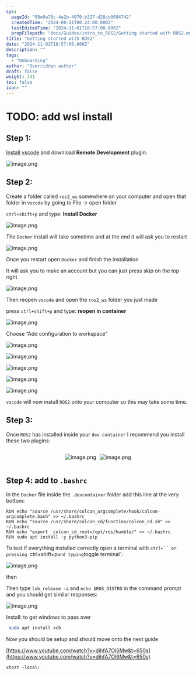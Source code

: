 ```yaml
---
sys:
  pageId: "89e0a78c-4e2b-4070-b327-d28cb0694742"
  createdTime: "2024-08-21T00:24:00.000Z"
  lastEditedTime: "2024-11-01T18:57:00.000Z"
  propFilepath: "docs/Guides/intro_to_ROS2/Getting started with ROS2.md"
title: "Getting started with ROS2"
date: "2024-11-01T18:57:00.000Z"
description: ""
tags:
  - "Onboarding"
author: "Overridden author"
draft: false
weight: 141
toc: false
icon: ""
---
```


# TODO: add wsl install

## Step 1:

[Install vscode](https://code.visualstudio.com/download) and download **Remote Development** plugin:

![image.png](https://prod-files-secure.s3.us-west-2.amazonaws.com/d518164a-d88e-44d1-a4ee-3adb3bd8bce0/efb52993-1881-4a40-b95e-6f020334f022/image.png?X-Amz-Algorithm=AWS4-HMAC-SHA256&X-Amz-Content-Sha256=UNSIGNED-PAYLOAD&X-Amz-Credential=ASIAZI2LB466X446QCLF%2F20250414%2Fus-west-2%2Fs3%2Faws4_request&X-Amz-Date=20250414T004233Z&X-Amz-Expires=3600&X-Amz-Security-Token=IQoJb3JpZ2luX2VjEH8aCXVzLXdlc3QtMiJHMEUCIQD2nUW%2FXZryejsBFMj6jRJzfPkibGfKGVcAJEN6XLJ4ZAIgTrzvJCOsEOBw93i%2FnObRkEzFjTEhJ5LNV9g2pOeoghsqiAQI%2BP%2F%2F%2F%2F%2F%2F%2F%2F%2F%2FARAAGgw2Mzc0MjMxODM4MDUiDGookvsKZdCPf%2BqLdircA1zGIx%2BkqfHj6%2BQLlsCGU5qoOWb89XcfSvseUam6D7eVJyKLdKj%2BJiJrzXiQYbcoNOoYT%2FPLElsQGs8TBMUdxlsrnobP%2BJmQq7xIcWMzoipjb%2BWElbi7tKtvTPlRWJcKOMOknpyZo47vIZCWy1TlSyGy4HFVXHAzAa04LeIBtTK2xbm%2F4TyBmdlan2QuTudCTaVylOVgZ1JtmpZ0sZZ7CjbBotLm8QYb2H4NqR0KNMahsaqAUJnsbIQXAtxtSfU1nh9dnDQhnBrvWbYlVvHIxFcsNrEn8ckb9OlhxL2K2d0%2FV%2FEHnMUw8Fh04eiQijWR68ckotSZb5mgHMMl8D%2Fwozud72rX%2Fd86uQA1fosYGA3J0lkco5cmLV6oTYFs1SlsnqQsDnuLCwtmFJWRmYmj6b%2Bbk7QP61lcVUIQ%2FZmPou3DqnXysPvuM0%2BXAZHGB7VD97NMfda9GAbKU6NbP%2Frjk9JMlYOs3OJ2hPwj2Fzl5nt892%2FObJWe%2FJYF5nRGYq2BY70AEIQJ%2FNPRJzwKuacaj1OesUCCuy7%2F5NLFQfeluGIPk3Nc%2F%2BLEeiGHPDxZ9nfZjXhhU9c%2FBvnsisOqy5W39EgfovneLDH1xRRipqHSZsz8u7ArW89Q0Du8Q3a0MImC8b8GOqUBoxouly9IwM%2B2K4KtgGB8%2BsXJLVes5MCwZ9tNVrqFkIrSyDnwXx%2FgEPmPuN7a%2FcpsqydnH3u%2FM2r6tdXl9Ta8KhnRgAhZ9sMMwYp3DnXyv%2FOh3GA7s%2FUk1B0ko3EbQACmS64TL%2B%2B4bSdEB%2FJrIIqLiLwBqWHzPIPJKzqfXbIDpg44p9ZVBrZm96Wokr8drHSPPreP58s6xBHrFexlBmo%2BpD9zTYL%2B&X-Amz-Signature=97e2cba54dfb4483b1834c017c1814423d50d22e9279fcb2bc78d8a025627026&X-Amz-SignedHeaders=host&x-id=GetObject)

## Step 2:

Create a folder called `ros2_ws` somewhere on your computer and open that folder in `vscode` by going to File → open folder 

`ctrl+shift+p` and type: **Install Docker**

![image.png](https://prod-files-secure.s3.us-west-2.amazonaws.com/d518164a-d88e-44d1-a4ee-3adb3bd8bce0/2269dc0e-1cd5-47ff-bceb-c04ad9b2eab0/image.png?X-Amz-Algorithm=AWS4-HMAC-SHA256&X-Amz-Content-Sha256=UNSIGNED-PAYLOAD&X-Amz-Credential=ASIAZI2LB466X446QCLF%2F20250414%2Fus-west-2%2Fs3%2Faws4_request&X-Amz-Date=20250414T004233Z&X-Amz-Expires=3600&X-Amz-Security-Token=IQoJb3JpZ2luX2VjEH8aCXVzLXdlc3QtMiJHMEUCIQD2nUW%2FXZryejsBFMj6jRJzfPkibGfKGVcAJEN6XLJ4ZAIgTrzvJCOsEOBw93i%2FnObRkEzFjTEhJ5LNV9g2pOeoghsqiAQI%2BP%2F%2F%2F%2F%2F%2F%2F%2F%2F%2FARAAGgw2Mzc0MjMxODM4MDUiDGookvsKZdCPf%2BqLdircA1zGIx%2BkqfHj6%2BQLlsCGU5qoOWb89XcfSvseUam6D7eVJyKLdKj%2BJiJrzXiQYbcoNOoYT%2FPLElsQGs8TBMUdxlsrnobP%2BJmQq7xIcWMzoipjb%2BWElbi7tKtvTPlRWJcKOMOknpyZo47vIZCWy1TlSyGy4HFVXHAzAa04LeIBtTK2xbm%2F4TyBmdlan2QuTudCTaVylOVgZ1JtmpZ0sZZ7CjbBotLm8QYb2H4NqR0KNMahsaqAUJnsbIQXAtxtSfU1nh9dnDQhnBrvWbYlVvHIxFcsNrEn8ckb9OlhxL2K2d0%2FV%2FEHnMUw8Fh04eiQijWR68ckotSZb5mgHMMl8D%2Fwozud72rX%2Fd86uQA1fosYGA3J0lkco5cmLV6oTYFs1SlsnqQsDnuLCwtmFJWRmYmj6b%2Bbk7QP61lcVUIQ%2FZmPou3DqnXysPvuM0%2BXAZHGB7VD97NMfda9GAbKU6NbP%2Frjk9JMlYOs3OJ2hPwj2Fzl5nt892%2FObJWe%2FJYF5nRGYq2BY70AEIQJ%2FNPRJzwKuacaj1OesUCCuy7%2F5NLFQfeluGIPk3Nc%2F%2BLEeiGHPDxZ9nfZjXhhU9c%2FBvnsisOqy5W39EgfovneLDH1xRRipqHSZsz8u7ArW89Q0Du8Q3a0MImC8b8GOqUBoxouly9IwM%2B2K4KtgGB8%2BsXJLVes5MCwZ9tNVrqFkIrSyDnwXx%2FgEPmPuN7a%2FcpsqydnH3u%2FM2r6tdXl9Ta8KhnRgAhZ9sMMwYp3DnXyv%2FOh3GA7s%2FUk1B0ko3EbQACmS64TL%2B%2B4bSdEB%2FJrIIqLiLwBqWHzPIPJKzqfXbIDpg44p9ZVBrZm96Wokr8drHSPPreP58s6xBHrFexlBmo%2BpD9zTYL%2B&X-Amz-Signature=7645bf8e1507d259a7d11cc8d5ff36dc6fadc7e33d11d3667c77c997f2c7b366&X-Amz-SignedHeaders=host&x-id=GetObject)

The `Docker` install will take sometime and at the end it will ask you to restart

![image.png](https://prod-files-secure.s3.us-west-2.amazonaws.com/d518164a-d88e-44d1-a4ee-3adb3bd8bce0/ed233f78-be33-4b1f-b89c-9c346c0e961e/image.png?X-Amz-Algorithm=AWS4-HMAC-SHA256&X-Amz-Content-Sha256=UNSIGNED-PAYLOAD&X-Amz-Credential=ASIAZI2LB466X446QCLF%2F20250414%2Fus-west-2%2Fs3%2Faws4_request&X-Amz-Date=20250414T004233Z&X-Amz-Expires=3600&X-Amz-Security-Token=IQoJb3JpZ2luX2VjEH8aCXVzLXdlc3QtMiJHMEUCIQD2nUW%2FXZryejsBFMj6jRJzfPkibGfKGVcAJEN6XLJ4ZAIgTrzvJCOsEOBw93i%2FnObRkEzFjTEhJ5LNV9g2pOeoghsqiAQI%2BP%2F%2F%2F%2F%2F%2F%2F%2F%2F%2FARAAGgw2Mzc0MjMxODM4MDUiDGookvsKZdCPf%2BqLdircA1zGIx%2BkqfHj6%2BQLlsCGU5qoOWb89XcfSvseUam6D7eVJyKLdKj%2BJiJrzXiQYbcoNOoYT%2FPLElsQGs8TBMUdxlsrnobP%2BJmQq7xIcWMzoipjb%2BWElbi7tKtvTPlRWJcKOMOknpyZo47vIZCWy1TlSyGy4HFVXHAzAa04LeIBtTK2xbm%2F4TyBmdlan2QuTudCTaVylOVgZ1JtmpZ0sZZ7CjbBotLm8QYb2H4NqR0KNMahsaqAUJnsbIQXAtxtSfU1nh9dnDQhnBrvWbYlVvHIxFcsNrEn8ckb9OlhxL2K2d0%2FV%2FEHnMUw8Fh04eiQijWR68ckotSZb5mgHMMl8D%2Fwozud72rX%2Fd86uQA1fosYGA3J0lkco5cmLV6oTYFs1SlsnqQsDnuLCwtmFJWRmYmj6b%2Bbk7QP61lcVUIQ%2FZmPou3DqnXysPvuM0%2BXAZHGB7VD97NMfda9GAbKU6NbP%2Frjk9JMlYOs3OJ2hPwj2Fzl5nt892%2FObJWe%2FJYF5nRGYq2BY70AEIQJ%2FNPRJzwKuacaj1OesUCCuy7%2F5NLFQfeluGIPk3Nc%2F%2BLEeiGHPDxZ9nfZjXhhU9c%2FBvnsisOqy5W39EgfovneLDH1xRRipqHSZsz8u7ArW89Q0Du8Q3a0MImC8b8GOqUBoxouly9IwM%2B2K4KtgGB8%2BsXJLVes5MCwZ9tNVrqFkIrSyDnwXx%2FgEPmPuN7a%2FcpsqydnH3u%2FM2r6tdXl9Ta8KhnRgAhZ9sMMwYp3DnXyv%2FOh3GA7s%2FUk1B0ko3EbQACmS64TL%2B%2B4bSdEB%2FJrIIqLiLwBqWHzPIPJKzqfXbIDpg44p9ZVBrZm96Wokr8drHSPPreP58s6xBHrFexlBmo%2BpD9zTYL%2B&X-Amz-Signature=4c105d01b896110f751217355941336358aff699e965b81422841e8a3401d183&X-Amz-SignedHeaders=host&x-id=GetObject)

Once you restart open `Docker` and finish the installation

It will ask you to make an account but you can just press skip on the top right

![image.png](https://prod-files-secure.s3.us-west-2.amazonaws.com/d518164a-d88e-44d1-a4ee-3adb3bd8bce0/21010ad9-1659-4fd9-9f59-9932a09b2a3d/image.png?X-Amz-Algorithm=AWS4-HMAC-SHA256&X-Amz-Content-Sha256=UNSIGNED-PAYLOAD&X-Amz-Credential=ASIAZI2LB466X446QCLF%2F20250414%2Fus-west-2%2Fs3%2Faws4_request&X-Amz-Date=20250414T004233Z&X-Amz-Expires=3600&X-Amz-Security-Token=IQoJb3JpZ2luX2VjEH8aCXVzLXdlc3QtMiJHMEUCIQD2nUW%2FXZryejsBFMj6jRJzfPkibGfKGVcAJEN6XLJ4ZAIgTrzvJCOsEOBw93i%2FnObRkEzFjTEhJ5LNV9g2pOeoghsqiAQI%2BP%2F%2F%2F%2F%2F%2F%2F%2F%2F%2FARAAGgw2Mzc0MjMxODM4MDUiDGookvsKZdCPf%2BqLdircA1zGIx%2BkqfHj6%2BQLlsCGU5qoOWb89XcfSvseUam6D7eVJyKLdKj%2BJiJrzXiQYbcoNOoYT%2FPLElsQGs8TBMUdxlsrnobP%2BJmQq7xIcWMzoipjb%2BWElbi7tKtvTPlRWJcKOMOknpyZo47vIZCWy1TlSyGy4HFVXHAzAa04LeIBtTK2xbm%2F4TyBmdlan2QuTudCTaVylOVgZ1JtmpZ0sZZ7CjbBotLm8QYb2H4NqR0KNMahsaqAUJnsbIQXAtxtSfU1nh9dnDQhnBrvWbYlVvHIxFcsNrEn8ckb9OlhxL2K2d0%2FV%2FEHnMUw8Fh04eiQijWR68ckotSZb5mgHMMl8D%2Fwozud72rX%2Fd86uQA1fosYGA3J0lkco5cmLV6oTYFs1SlsnqQsDnuLCwtmFJWRmYmj6b%2Bbk7QP61lcVUIQ%2FZmPou3DqnXysPvuM0%2BXAZHGB7VD97NMfda9GAbKU6NbP%2Frjk9JMlYOs3OJ2hPwj2Fzl5nt892%2FObJWe%2FJYF5nRGYq2BY70AEIQJ%2FNPRJzwKuacaj1OesUCCuy7%2F5NLFQfeluGIPk3Nc%2F%2BLEeiGHPDxZ9nfZjXhhU9c%2FBvnsisOqy5W39EgfovneLDH1xRRipqHSZsz8u7ArW89Q0Du8Q3a0MImC8b8GOqUBoxouly9IwM%2B2K4KtgGB8%2BsXJLVes5MCwZ9tNVrqFkIrSyDnwXx%2FgEPmPuN7a%2FcpsqydnH3u%2FM2r6tdXl9Ta8KhnRgAhZ9sMMwYp3DnXyv%2FOh3GA7s%2FUk1B0ko3EbQACmS64TL%2B%2B4bSdEB%2FJrIIqLiLwBqWHzPIPJKzqfXbIDpg44p9ZVBrZm96Wokr8drHSPPreP58s6xBHrFexlBmo%2BpD9zTYL%2B&X-Amz-Signature=534dacb51bd45312b980197c881ae6486c33d20876d8b1f2504b7aa05b87547f&X-Amz-SignedHeaders=host&x-id=GetObject)

Then reopen `vscode` and open the `ros2_ws` folder you just made

press `ctrl+shift+p` and type: **reopen in container**

![image.png](https://prod-files-secure.s3.us-west-2.amazonaws.com/d518164a-d88e-44d1-a4ee-3adb3bd8bce0/4e93b8c2-41ad-488c-8095-c74205196118/image.png?X-Amz-Algorithm=AWS4-HMAC-SHA256&X-Amz-Content-Sha256=UNSIGNED-PAYLOAD&X-Amz-Credential=ASIAZI2LB466X446QCLF%2F20250414%2Fus-west-2%2Fs3%2Faws4_request&X-Amz-Date=20250414T004233Z&X-Amz-Expires=3600&X-Amz-Security-Token=IQoJb3JpZ2luX2VjEH8aCXVzLXdlc3QtMiJHMEUCIQD2nUW%2FXZryejsBFMj6jRJzfPkibGfKGVcAJEN6XLJ4ZAIgTrzvJCOsEOBw93i%2FnObRkEzFjTEhJ5LNV9g2pOeoghsqiAQI%2BP%2F%2F%2F%2F%2F%2F%2F%2F%2F%2FARAAGgw2Mzc0MjMxODM4MDUiDGookvsKZdCPf%2BqLdircA1zGIx%2BkqfHj6%2BQLlsCGU5qoOWb89XcfSvseUam6D7eVJyKLdKj%2BJiJrzXiQYbcoNOoYT%2FPLElsQGs8TBMUdxlsrnobP%2BJmQq7xIcWMzoipjb%2BWElbi7tKtvTPlRWJcKOMOknpyZo47vIZCWy1TlSyGy4HFVXHAzAa04LeIBtTK2xbm%2F4TyBmdlan2QuTudCTaVylOVgZ1JtmpZ0sZZ7CjbBotLm8QYb2H4NqR0KNMahsaqAUJnsbIQXAtxtSfU1nh9dnDQhnBrvWbYlVvHIxFcsNrEn8ckb9OlhxL2K2d0%2FV%2FEHnMUw8Fh04eiQijWR68ckotSZb5mgHMMl8D%2Fwozud72rX%2Fd86uQA1fosYGA3J0lkco5cmLV6oTYFs1SlsnqQsDnuLCwtmFJWRmYmj6b%2Bbk7QP61lcVUIQ%2FZmPou3DqnXysPvuM0%2BXAZHGB7VD97NMfda9GAbKU6NbP%2Frjk9JMlYOs3OJ2hPwj2Fzl5nt892%2FObJWe%2FJYF5nRGYq2BY70AEIQJ%2FNPRJzwKuacaj1OesUCCuy7%2F5NLFQfeluGIPk3Nc%2F%2BLEeiGHPDxZ9nfZjXhhU9c%2FBvnsisOqy5W39EgfovneLDH1xRRipqHSZsz8u7ArW89Q0Du8Q3a0MImC8b8GOqUBoxouly9IwM%2B2K4KtgGB8%2BsXJLVes5MCwZ9tNVrqFkIrSyDnwXx%2FgEPmPuN7a%2FcpsqydnH3u%2FM2r6tdXl9Ta8KhnRgAhZ9sMMwYp3DnXyv%2FOh3GA7s%2FUk1B0ko3EbQACmS64TL%2B%2B4bSdEB%2FJrIIqLiLwBqWHzPIPJKzqfXbIDpg44p9ZVBrZm96Wokr8drHSPPreP58s6xBHrFexlBmo%2BpD9zTYL%2B&X-Amz-Signature=0b6a6d00a9e8b44b5346fc2846e868925880e36da4c9834b1ed7a5303aaeb29d&X-Amz-SignedHeaders=host&x-id=GetObject)

Choose “Add configuration to workspace”

![image.png](https://prod-files-secure.s3.us-west-2.amazonaws.com/d518164a-d88e-44d1-a4ee-3adb3bd8bce0/9560b282-5060-4989-ba37-97e7b2c22476/image.png?X-Amz-Algorithm=AWS4-HMAC-SHA256&X-Amz-Content-Sha256=UNSIGNED-PAYLOAD&X-Amz-Credential=ASIAZI2LB466X446QCLF%2F20250414%2Fus-west-2%2Fs3%2Faws4_request&X-Amz-Date=20250414T004233Z&X-Amz-Expires=3600&X-Amz-Security-Token=IQoJb3JpZ2luX2VjEH8aCXVzLXdlc3QtMiJHMEUCIQD2nUW%2FXZryejsBFMj6jRJzfPkibGfKGVcAJEN6XLJ4ZAIgTrzvJCOsEOBw93i%2FnObRkEzFjTEhJ5LNV9g2pOeoghsqiAQI%2BP%2F%2F%2F%2F%2F%2F%2F%2F%2F%2FARAAGgw2Mzc0MjMxODM4MDUiDGookvsKZdCPf%2BqLdircA1zGIx%2BkqfHj6%2BQLlsCGU5qoOWb89XcfSvseUam6D7eVJyKLdKj%2BJiJrzXiQYbcoNOoYT%2FPLElsQGs8TBMUdxlsrnobP%2BJmQq7xIcWMzoipjb%2BWElbi7tKtvTPlRWJcKOMOknpyZo47vIZCWy1TlSyGy4HFVXHAzAa04LeIBtTK2xbm%2F4TyBmdlan2QuTudCTaVylOVgZ1JtmpZ0sZZ7CjbBotLm8QYb2H4NqR0KNMahsaqAUJnsbIQXAtxtSfU1nh9dnDQhnBrvWbYlVvHIxFcsNrEn8ckb9OlhxL2K2d0%2FV%2FEHnMUw8Fh04eiQijWR68ckotSZb5mgHMMl8D%2Fwozud72rX%2Fd86uQA1fosYGA3J0lkco5cmLV6oTYFs1SlsnqQsDnuLCwtmFJWRmYmj6b%2Bbk7QP61lcVUIQ%2FZmPou3DqnXysPvuM0%2BXAZHGB7VD97NMfda9GAbKU6NbP%2Frjk9JMlYOs3OJ2hPwj2Fzl5nt892%2FObJWe%2FJYF5nRGYq2BY70AEIQJ%2FNPRJzwKuacaj1OesUCCuy7%2F5NLFQfeluGIPk3Nc%2F%2BLEeiGHPDxZ9nfZjXhhU9c%2FBvnsisOqy5W39EgfovneLDH1xRRipqHSZsz8u7ArW89Q0Du8Q3a0MImC8b8GOqUBoxouly9IwM%2B2K4KtgGB8%2BsXJLVes5MCwZ9tNVrqFkIrSyDnwXx%2FgEPmPuN7a%2FcpsqydnH3u%2FM2r6tdXl9Ta8KhnRgAhZ9sMMwYp3DnXyv%2FOh3GA7s%2FUk1B0ko3EbQACmS64TL%2B%2B4bSdEB%2FJrIIqLiLwBqWHzPIPJKzqfXbIDpg44p9ZVBrZm96Wokr8drHSPPreP58s6xBHrFexlBmo%2BpD9zTYL%2B&X-Amz-Signature=c075a4ad13afb5e5cc1be0c23cb2adad725232b7c3ca12ea5bf485eeacd00c79&X-Amz-SignedHeaders=host&x-id=GetObject)

![image.png](https://prod-files-secure.s3.us-west-2.amazonaws.com/d518164a-d88e-44d1-a4ee-3adb3bd8bce0/2ee63f81-886b-48e8-a553-dc6e5eac99e4/image.png?X-Amz-Algorithm=AWS4-HMAC-SHA256&X-Amz-Content-Sha256=UNSIGNED-PAYLOAD&X-Amz-Credential=ASIAZI2LB466X446QCLF%2F20250414%2Fus-west-2%2Fs3%2Faws4_request&X-Amz-Date=20250414T004233Z&X-Amz-Expires=3600&X-Amz-Security-Token=IQoJb3JpZ2luX2VjEH8aCXVzLXdlc3QtMiJHMEUCIQD2nUW%2FXZryejsBFMj6jRJzfPkibGfKGVcAJEN6XLJ4ZAIgTrzvJCOsEOBw93i%2FnObRkEzFjTEhJ5LNV9g2pOeoghsqiAQI%2BP%2F%2F%2F%2F%2F%2F%2F%2F%2F%2FARAAGgw2Mzc0MjMxODM4MDUiDGookvsKZdCPf%2BqLdircA1zGIx%2BkqfHj6%2BQLlsCGU5qoOWb89XcfSvseUam6D7eVJyKLdKj%2BJiJrzXiQYbcoNOoYT%2FPLElsQGs8TBMUdxlsrnobP%2BJmQq7xIcWMzoipjb%2BWElbi7tKtvTPlRWJcKOMOknpyZo47vIZCWy1TlSyGy4HFVXHAzAa04LeIBtTK2xbm%2F4TyBmdlan2QuTudCTaVylOVgZ1JtmpZ0sZZ7CjbBotLm8QYb2H4NqR0KNMahsaqAUJnsbIQXAtxtSfU1nh9dnDQhnBrvWbYlVvHIxFcsNrEn8ckb9OlhxL2K2d0%2FV%2FEHnMUw8Fh04eiQijWR68ckotSZb5mgHMMl8D%2Fwozud72rX%2Fd86uQA1fosYGA3J0lkco5cmLV6oTYFs1SlsnqQsDnuLCwtmFJWRmYmj6b%2Bbk7QP61lcVUIQ%2FZmPou3DqnXysPvuM0%2BXAZHGB7VD97NMfda9GAbKU6NbP%2Frjk9JMlYOs3OJ2hPwj2Fzl5nt892%2FObJWe%2FJYF5nRGYq2BY70AEIQJ%2FNPRJzwKuacaj1OesUCCuy7%2F5NLFQfeluGIPk3Nc%2F%2BLEeiGHPDxZ9nfZjXhhU9c%2FBvnsisOqy5W39EgfovneLDH1xRRipqHSZsz8u7ArW89Q0Du8Q3a0MImC8b8GOqUBoxouly9IwM%2B2K4KtgGB8%2BsXJLVes5MCwZ9tNVrqFkIrSyDnwXx%2FgEPmPuN7a%2FcpsqydnH3u%2FM2r6tdXl9Ta8KhnRgAhZ9sMMwYp3DnXyv%2FOh3GA7s%2FUk1B0ko3EbQACmS64TL%2B%2B4bSdEB%2FJrIIqLiLwBqWHzPIPJKzqfXbIDpg44p9ZVBrZm96Wokr8drHSPPreP58s6xBHrFexlBmo%2BpD9zTYL%2B&X-Amz-Signature=976e865503bfbd0ec04d7338ce348c008b561632c0d33be29e9f634372e308a0&X-Amz-SignedHeaders=host&x-id=GetObject)

![image.png](https://prod-files-secure.s3.us-west-2.amazonaws.com/d518164a-d88e-44d1-a4ee-3adb3bd8bce0/ae1580b2-b048-407e-aed9-b584224a7a04/image.png?X-Amz-Algorithm=AWS4-HMAC-SHA256&X-Amz-Content-Sha256=UNSIGNED-PAYLOAD&X-Amz-Credential=ASIAZI2LB466X446QCLF%2F20250414%2Fus-west-2%2Fs3%2Faws4_request&X-Amz-Date=20250414T004233Z&X-Amz-Expires=3600&X-Amz-Security-Token=IQoJb3JpZ2luX2VjEH8aCXVzLXdlc3QtMiJHMEUCIQD2nUW%2FXZryejsBFMj6jRJzfPkibGfKGVcAJEN6XLJ4ZAIgTrzvJCOsEOBw93i%2FnObRkEzFjTEhJ5LNV9g2pOeoghsqiAQI%2BP%2F%2F%2F%2F%2F%2F%2F%2F%2F%2FARAAGgw2Mzc0MjMxODM4MDUiDGookvsKZdCPf%2BqLdircA1zGIx%2BkqfHj6%2BQLlsCGU5qoOWb89XcfSvseUam6D7eVJyKLdKj%2BJiJrzXiQYbcoNOoYT%2FPLElsQGs8TBMUdxlsrnobP%2BJmQq7xIcWMzoipjb%2BWElbi7tKtvTPlRWJcKOMOknpyZo47vIZCWy1TlSyGy4HFVXHAzAa04LeIBtTK2xbm%2F4TyBmdlan2QuTudCTaVylOVgZ1JtmpZ0sZZ7CjbBotLm8QYb2H4NqR0KNMahsaqAUJnsbIQXAtxtSfU1nh9dnDQhnBrvWbYlVvHIxFcsNrEn8ckb9OlhxL2K2d0%2FV%2FEHnMUw8Fh04eiQijWR68ckotSZb5mgHMMl8D%2Fwozud72rX%2Fd86uQA1fosYGA3J0lkco5cmLV6oTYFs1SlsnqQsDnuLCwtmFJWRmYmj6b%2Bbk7QP61lcVUIQ%2FZmPou3DqnXysPvuM0%2BXAZHGB7VD97NMfda9GAbKU6NbP%2Frjk9JMlYOs3OJ2hPwj2Fzl5nt892%2FObJWe%2FJYF5nRGYq2BY70AEIQJ%2FNPRJzwKuacaj1OesUCCuy7%2F5NLFQfeluGIPk3Nc%2F%2BLEeiGHPDxZ9nfZjXhhU9c%2FBvnsisOqy5W39EgfovneLDH1xRRipqHSZsz8u7ArW89Q0Du8Q3a0MImC8b8GOqUBoxouly9IwM%2B2K4KtgGB8%2BsXJLVes5MCwZ9tNVrqFkIrSyDnwXx%2FgEPmPuN7a%2FcpsqydnH3u%2FM2r6tdXl9Ta8KhnRgAhZ9sMMwYp3DnXyv%2FOh3GA7s%2FUk1B0ko3EbQACmS64TL%2B%2B4bSdEB%2FJrIIqLiLwBqWHzPIPJKzqfXbIDpg44p9ZVBrZm96Wokr8drHSPPreP58s6xBHrFexlBmo%2BpD9zTYL%2B&X-Amz-Signature=e50a881a26409ada011fa991921b2425777aef293f32fa14531c1e278b1a9653&X-Amz-SignedHeaders=host&x-id=GetObject)

![image.png](https://prod-files-secure.s3.us-west-2.amazonaws.com/d518164a-d88e-44d1-a4ee-3adb3bd8bce0/53255b28-f75e-430f-b9e3-c0ac8577e42b/image.png?X-Amz-Algorithm=AWS4-HMAC-SHA256&X-Amz-Content-Sha256=UNSIGNED-PAYLOAD&X-Amz-Credential=ASIAZI2LB466X446QCLF%2F20250414%2Fus-west-2%2Fs3%2Faws4_request&X-Amz-Date=20250414T004233Z&X-Amz-Expires=3600&X-Amz-Security-Token=IQoJb3JpZ2luX2VjEH8aCXVzLXdlc3QtMiJHMEUCIQD2nUW%2FXZryejsBFMj6jRJzfPkibGfKGVcAJEN6XLJ4ZAIgTrzvJCOsEOBw93i%2FnObRkEzFjTEhJ5LNV9g2pOeoghsqiAQI%2BP%2F%2F%2F%2F%2F%2F%2F%2F%2F%2FARAAGgw2Mzc0MjMxODM4MDUiDGookvsKZdCPf%2BqLdircA1zGIx%2BkqfHj6%2BQLlsCGU5qoOWb89XcfSvseUam6D7eVJyKLdKj%2BJiJrzXiQYbcoNOoYT%2FPLElsQGs8TBMUdxlsrnobP%2BJmQq7xIcWMzoipjb%2BWElbi7tKtvTPlRWJcKOMOknpyZo47vIZCWy1TlSyGy4HFVXHAzAa04LeIBtTK2xbm%2F4TyBmdlan2QuTudCTaVylOVgZ1JtmpZ0sZZ7CjbBotLm8QYb2H4NqR0KNMahsaqAUJnsbIQXAtxtSfU1nh9dnDQhnBrvWbYlVvHIxFcsNrEn8ckb9OlhxL2K2d0%2FV%2FEHnMUw8Fh04eiQijWR68ckotSZb5mgHMMl8D%2Fwozud72rX%2Fd86uQA1fosYGA3J0lkco5cmLV6oTYFs1SlsnqQsDnuLCwtmFJWRmYmj6b%2Bbk7QP61lcVUIQ%2FZmPou3DqnXysPvuM0%2BXAZHGB7VD97NMfda9GAbKU6NbP%2Frjk9JMlYOs3OJ2hPwj2Fzl5nt892%2FObJWe%2FJYF5nRGYq2BY70AEIQJ%2FNPRJzwKuacaj1OesUCCuy7%2F5NLFQfeluGIPk3Nc%2F%2BLEeiGHPDxZ9nfZjXhhU9c%2FBvnsisOqy5W39EgfovneLDH1xRRipqHSZsz8u7ArW89Q0Du8Q3a0MImC8b8GOqUBoxouly9IwM%2B2K4KtgGB8%2BsXJLVes5MCwZ9tNVrqFkIrSyDnwXx%2FgEPmPuN7a%2FcpsqydnH3u%2FM2r6tdXl9Ta8KhnRgAhZ9sMMwYp3DnXyv%2FOh3GA7s%2FUk1B0ko3EbQACmS64TL%2B%2B4bSdEB%2FJrIIqLiLwBqWHzPIPJKzqfXbIDpg44p9ZVBrZm96Wokr8drHSPPreP58s6xBHrFexlBmo%2BpD9zTYL%2B&X-Amz-Signature=1eb1e2f35a38bae3f041b1926b1cf643116c1692ebb8f8bf1217b98d61cc9aa5&X-Amz-SignedHeaders=host&x-id=GetObject)

![image.png](https://prod-files-secure.s3.us-west-2.amazonaws.com/d518164a-d88e-44d1-a4ee-3adb3bd8bce0/7c562767-5af9-4ffb-97d1-327bcdf4ee00/image.png?X-Amz-Algorithm=AWS4-HMAC-SHA256&X-Amz-Content-Sha256=UNSIGNED-PAYLOAD&X-Amz-Credential=ASIAZI2LB466X446QCLF%2F20250414%2Fus-west-2%2Fs3%2Faws4_request&X-Amz-Date=20250414T004233Z&X-Amz-Expires=3600&X-Amz-Security-Token=IQoJb3JpZ2luX2VjEH8aCXVzLXdlc3QtMiJHMEUCIQD2nUW%2FXZryejsBFMj6jRJzfPkibGfKGVcAJEN6XLJ4ZAIgTrzvJCOsEOBw93i%2FnObRkEzFjTEhJ5LNV9g2pOeoghsqiAQI%2BP%2F%2F%2F%2F%2F%2F%2F%2F%2F%2FARAAGgw2Mzc0MjMxODM4MDUiDGookvsKZdCPf%2BqLdircA1zGIx%2BkqfHj6%2BQLlsCGU5qoOWb89XcfSvseUam6D7eVJyKLdKj%2BJiJrzXiQYbcoNOoYT%2FPLElsQGs8TBMUdxlsrnobP%2BJmQq7xIcWMzoipjb%2BWElbi7tKtvTPlRWJcKOMOknpyZo47vIZCWy1TlSyGy4HFVXHAzAa04LeIBtTK2xbm%2F4TyBmdlan2QuTudCTaVylOVgZ1JtmpZ0sZZ7CjbBotLm8QYb2H4NqR0KNMahsaqAUJnsbIQXAtxtSfU1nh9dnDQhnBrvWbYlVvHIxFcsNrEn8ckb9OlhxL2K2d0%2FV%2FEHnMUw8Fh04eiQijWR68ckotSZb5mgHMMl8D%2Fwozud72rX%2Fd86uQA1fosYGA3J0lkco5cmLV6oTYFs1SlsnqQsDnuLCwtmFJWRmYmj6b%2Bbk7QP61lcVUIQ%2FZmPou3DqnXysPvuM0%2BXAZHGB7VD97NMfda9GAbKU6NbP%2Frjk9JMlYOs3OJ2hPwj2Fzl5nt892%2FObJWe%2FJYF5nRGYq2BY70AEIQJ%2FNPRJzwKuacaj1OesUCCuy7%2F5NLFQfeluGIPk3Nc%2F%2BLEeiGHPDxZ9nfZjXhhU9c%2FBvnsisOqy5W39EgfovneLDH1xRRipqHSZsz8u7ArW89Q0Du8Q3a0MImC8b8GOqUBoxouly9IwM%2B2K4KtgGB8%2BsXJLVes5MCwZ9tNVrqFkIrSyDnwXx%2FgEPmPuN7a%2FcpsqydnH3u%2FM2r6tdXl9Ta8KhnRgAhZ9sMMwYp3DnXyv%2FOh3GA7s%2FUk1B0ko3EbQACmS64TL%2B%2B4bSdEB%2FJrIIqLiLwBqWHzPIPJKzqfXbIDpg44p9ZVBrZm96Wokr8drHSPPreP58s6xBHrFexlBmo%2BpD9zTYL%2B&X-Amz-Signature=11a1f465150260867607487b4e0c7e4eac31f18dbb0e9c3e311bde0776b07b44&X-Amz-SignedHeaders=host&x-id=GetObject)

`vscode` will now install `ROS2` onto your computer so this may take some time.

## Step 3:

Once `ROS2` has installed inside your `dev-container` I recommend you install these two plugins:

<div style="display: flex;flex-direction: row; column-gap:10px; max-width: 630px;justify-content: center;">
<div>

![image.png](https://prod-files-secure.s3.us-west-2.amazonaws.com/d518164a-d88e-44d1-a4ee-3adb3bd8bce0/3fc3d550-5a54-4ba1-ba6b-faa01cdb7369/image.png?X-Amz-Algorithm=AWS4-HMAC-SHA256&X-Amz-Content-Sha256=UNSIGNED-PAYLOAD&X-Amz-Credential=ASIAZI2LB4666V4JYAPP%2F20250414%2Fus-west-2%2Fs3%2Faws4_request&X-Amz-Date=20250414T004234Z&X-Amz-Expires=3600&X-Amz-Security-Token=IQoJb3JpZ2luX2VjEH8aCXVzLXdlc3QtMiJIMEYCIQDybqz4TlTAGX%2FRp%2BIKxUEix2uRCkSJNH%2B%2BHf%2B4jJ135wIhAMX6wmFRY03s1Po5qK%2BSnMvL%2BGBowuTqWtMl4SZmCxzxKogECPj%2F%2F%2F%2F%2F%2F%2F%2F%2F%2FwEQABoMNjM3NDIzMTgzODA1IgzRiLZnlmR%2Bljz8xHsq3AMn7J66tGvjRFNTk6ZEfuiBujSXSzP4xLU2XPqMIjU7mnOKfozPLexEPQz9JjhXkcWVtgYGLPtw9oCydNX7%2FZqs1VPhhlqewCxrqvYQ4NjJcWK6s3jsowPiecJUKPaK%2BLwne1UzK4lyMuTDIcfDd3AlvrspnlfK0%2FzSy2oottpn6c7hByO7BX%2B%2FJwx54xbx%2BTQFlL44A08XExQBfxG5wu47OlFNoCM%2FhCD1La2PldOwcpXZqJ8Wv96gtdjxfUPS0Ta1bKwc%2B1YfQ6zGk52i%2BJ%2BoLljLoeVfZGGaKQ25Cyv6bU3iJ1zbdQRzKOcytShmH2adQ%2FC%2BPr2LUBOUquMBzol4T4CW6jFFaWogE2ZP%2ByC2f6Z44AgcaBI1YiTgmN0NBwlOMVZfQ%2BdVN56%2BAIDNXhvy69h53Co1M2yEVWvx3CxLw3XUdU%2BXTewwSMzpPcOSj8bdawycMqAS1UwxZnr3XXZl0iBEimeWX4ksSKBkIhJCjQuBMlN5ClGoKu0H8ErHg1kw6sf4alb1Y83elMDTpNbEsB3DYDMSJhl5GXu8q0HRGYv9YBF4xvj7MdczXfCZztDY7EfA%2BwHpEjlBPi0GBpp37N%2BOVwSt5mP6yKXx%2F2zQ5hd2dQouDAA74GOV3TCkgvG%2FBjqkAed%2BOkDLP5rhgNMRPtFzt%2FuFEV58b6murWJpoEHaawhNEDT41ab8sB460zU4BwVSUVqjqSuIGWvwvCf79lDIdGo0n73Orvr2Bq4BVBAdNLLYJz0vSez7P30CZg2yyKOHvm9qd%2BINEBipaQ33eHM8yhcZzgZ8ZvkRfiqjByxx6ZdHuhz7PqlgNP9zk%2F0REfc4vxcKOlG0lykxpEgNN3wkqwlFDK1T&X-Amz-Signature=ae800b18df0d6df7fc23cf0ef2080e304e89da283da35472bb2b73ba27d1cae5&X-Amz-SignedHeaders=host&x-id=GetObject)

</div>
<div>

![image.png](https://prod-files-secure.s3.us-west-2.amazonaws.com/d518164a-d88e-44d1-a4ee-3adb3bd8bce0/d994cc66-13c2-4093-a5a3-f84cf4601a82/image.png?X-Amz-Algorithm=AWS4-HMAC-SHA256&X-Amz-Content-Sha256=UNSIGNED-PAYLOAD&X-Amz-Credential=ASIAZI2LB466Q4PXRVKP%2F20250414%2Fus-west-2%2Fs3%2Faws4_request&X-Amz-Date=20250414T004234Z&X-Amz-Expires=3600&X-Amz-Security-Token=IQoJb3JpZ2luX2VjEH8aCXVzLXdlc3QtMiJHMEUCIAaPlqOjf7FRpWwwgMeG8uLXXW%2BofJs8acG%2BDL2a7gzNAiEA%2BkQnks1FDnEM9S3TR%2Fb0XjpLR9Eg%2FIJQdZdhpkZ527IqiAQI%2BP%2F%2F%2F%2F%2F%2F%2F%2F%2F%2FARAAGgw2Mzc0MjMxODM4MDUiDKx5u%2FQiW3I9cN2rryrcA38TteAaEsfNH%2Bxv0yl7FRWMcPWUHAywZnarzxwzBhbUxkh4S9xYVAF3XRmPDnnqOAVNbpgsXi%2B55KRJPUKOxhLhX4BDO%2B%2FwgQHyaUxvf4TFq1AoaquvFiDetosxgOOHd7Q1gOp6G1qci0toBffYzPE7EQWo3yYNo4QHtWzEIthU%2Fv6hyzEf2A0VNrrnDSF4W4QjoucdGytBt5LSQIwgETsV5JhIi4a5Pcww09wi3OJExr1JqEZuITXrDsHyZ7wtdE5eKrlUeAFS4e0KdlP9VixqB7sEkiZCPZWQ4%2F27FgSjtnp6HC2ZwA%2FQQ5aTb1IH3EHijtZP7jTY7EcAv4p8P2Bn8arJju8h1zOuKnDkicG7HAZp9%2FVWJAGFdh8iFq8waEGbTd3q60BOYc%2FiVjTVjDB8W%2BeGopH1GhevCuKx00ACnglnGeIX8e%2FXTbKhyL3YAnFDA155fk5x4DaCFkBUck24WTSoYumWlL8CFP1AvXFsmyyiH%2BxVpRFm0B5%2F%2BfCf9KEWszr94CquQRIoX%2F289XdFWzGgIWiTGdrRuBpm6EmPYr4v%2F1iKnRK1aX8uuoI1fwuym9SdYIeysrFFi0hbQUP20uPdIMNWBYDRfFsRj4KkwGSW0Yg3xUJuiCBCMPGB8b8GOqUBpOgU%2B%2FBgaVmWAB6BvqPtSg%2FSN8uf2zkoPkZvX0NOpzraV%2BY4Woghl7Nd1V6CWUqpsbCdum8TiRZuszCj0aC4OjDziBYEoQhCSmgzjWqDmpOLh6dgrtVavKxlS1W1Cyziz5%2F9KQPH5C1h8Fs4IJ%2FEkxiK0zySSGA%2FfLYwE0q9rVaTlnYGYhnu6cnCtI%2BG%2F1K5YF5VAqsVxzl71LkuFWTPW7DyqVpQ&X-Amz-Signature=235d0c6bca9909bf1597ea64d8ffa09fe673a616983014066e6c114f3ece0805&X-Amz-SignedHeaders=host&x-id=GetObject)

</div>
</div>

## Step 4: add to `.bashrc`

In the `Docker` file inside the `.devcontainer` folder add this line at the very bottom: 

```docker
RUN echo "source /usr/share/colcon_argcomplete/hook/colcon-argcomplete.bash" >> ~/.bashrc
RUN echo "source /usr/share/colcon_cd/function/colcon_cd.sh" >> ~/.bashrc
RUN echo "export _colcon_cd_root=/opt/ros/humble/" >> ~/.bashrc
RUN sudo apt install -y python3-pip 
```

To test if everything installed correctly open a terminal with `ctrl+`` or pressing `ctrl+shift+p` and typing `toggle terminal`:

![image.png](https://prod-files-secure.s3.us-west-2.amazonaws.com/d518164a-d88e-44d1-a4ee-3adb3bd8bce0/6a4943d8-b04e-4c02-9a58-775f3384d1a5/image.png?X-Amz-Algorithm=AWS4-HMAC-SHA256&X-Amz-Content-Sha256=UNSIGNED-PAYLOAD&X-Amz-Credential=ASIAZI2LB466X446QCLF%2F20250414%2Fus-west-2%2Fs3%2Faws4_request&X-Amz-Date=20250414T004233Z&X-Amz-Expires=3600&X-Amz-Security-Token=IQoJb3JpZ2luX2VjEH8aCXVzLXdlc3QtMiJHMEUCIQD2nUW%2FXZryejsBFMj6jRJzfPkibGfKGVcAJEN6XLJ4ZAIgTrzvJCOsEOBw93i%2FnObRkEzFjTEhJ5LNV9g2pOeoghsqiAQI%2BP%2F%2F%2F%2F%2F%2F%2F%2F%2F%2FARAAGgw2Mzc0MjMxODM4MDUiDGookvsKZdCPf%2BqLdircA1zGIx%2BkqfHj6%2BQLlsCGU5qoOWb89XcfSvseUam6D7eVJyKLdKj%2BJiJrzXiQYbcoNOoYT%2FPLElsQGs8TBMUdxlsrnobP%2BJmQq7xIcWMzoipjb%2BWElbi7tKtvTPlRWJcKOMOknpyZo47vIZCWy1TlSyGy4HFVXHAzAa04LeIBtTK2xbm%2F4TyBmdlan2QuTudCTaVylOVgZ1JtmpZ0sZZ7CjbBotLm8QYb2H4NqR0KNMahsaqAUJnsbIQXAtxtSfU1nh9dnDQhnBrvWbYlVvHIxFcsNrEn8ckb9OlhxL2K2d0%2FV%2FEHnMUw8Fh04eiQijWR68ckotSZb5mgHMMl8D%2Fwozud72rX%2Fd86uQA1fosYGA3J0lkco5cmLV6oTYFs1SlsnqQsDnuLCwtmFJWRmYmj6b%2Bbk7QP61lcVUIQ%2FZmPou3DqnXysPvuM0%2BXAZHGB7VD97NMfda9GAbKU6NbP%2Frjk9JMlYOs3OJ2hPwj2Fzl5nt892%2FObJWe%2FJYF5nRGYq2BY70AEIQJ%2FNPRJzwKuacaj1OesUCCuy7%2F5NLFQfeluGIPk3Nc%2F%2BLEeiGHPDxZ9nfZjXhhU9c%2FBvnsisOqy5W39EgfovneLDH1xRRipqHSZsz8u7ArW89Q0Du8Q3a0MImC8b8GOqUBoxouly9IwM%2B2K4KtgGB8%2BsXJLVes5MCwZ9tNVrqFkIrSyDnwXx%2FgEPmPuN7a%2FcpsqydnH3u%2FM2r6tdXl9Ta8KhnRgAhZ9sMMwYp3DnXyv%2FOh3GA7s%2FUk1B0ko3EbQACmS64TL%2B%2B4bSdEB%2FJrIIqLiLwBqWHzPIPJKzqfXbIDpg44p9ZVBrZm96Wokr8drHSPPreP58s6xBHrFexlBmo%2BpD9zTYL%2B&X-Amz-Signature=568c2cabab6e4445fc3feb1156202901396095a38dfd702e61b40d03480336e0&X-Amz-SignedHeaders=host&x-id=GetObject)

then 

Then type `lsb_release -a` and `echo $ROS_DISTRO` in the command prompt and you should get similar responses:

![image.png](https://prod-files-secure.s3.us-west-2.amazonaws.com/d518164a-d88e-44d1-a4ee-3adb3bd8bce0/3e635dec-a805-4e85-8b9e-d000e5b71a4e/image.png?X-Amz-Algorithm=AWS4-HMAC-SHA256&X-Amz-Content-Sha256=UNSIGNED-PAYLOAD&X-Amz-Credential=ASIAZI2LB466X446QCLF%2F20250414%2Fus-west-2%2Fs3%2Faws4_request&X-Amz-Date=20250414T004233Z&X-Amz-Expires=3600&X-Amz-Security-Token=IQoJb3JpZ2luX2VjEH8aCXVzLXdlc3QtMiJHMEUCIQD2nUW%2FXZryejsBFMj6jRJzfPkibGfKGVcAJEN6XLJ4ZAIgTrzvJCOsEOBw93i%2FnObRkEzFjTEhJ5LNV9g2pOeoghsqiAQI%2BP%2F%2F%2F%2F%2F%2F%2F%2F%2F%2FARAAGgw2Mzc0MjMxODM4MDUiDGookvsKZdCPf%2BqLdircA1zGIx%2BkqfHj6%2BQLlsCGU5qoOWb89XcfSvseUam6D7eVJyKLdKj%2BJiJrzXiQYbcoNOoYT%2FPLElsQGs8TBMUdxlsrnobP%2BJmQq7xIcWMzoipjb%2BWElbi7tKtvTPlRWJcKOMOknpyZo47vIZCWy1TlSyGy4HFVXHAzAa04LeIBtTK2xbm%2F4TyBmdlan2QuTudCTaVylOVgZ1JtmpZ0sZZ7CjbBotLm8QYb2H4NqR0KNMahsaqAUJnsbIQXAtxtSfU1nh9dnDQhnBrvWbYlVvHIxFcsNrEn8ckb9OlhxL2K2d0%2FV%2FEHnMUw8Fh04eiQijWR68ckotSZb5mgHMMl8D%2Fwozud72rX%2Fd86uQA1fosYGA3J0lkco5cmLV6oTYFs1SlsnqQsDnuLCwtmFJWRmYmj6b%2Bbk7QP61lcVUIQ%2FZmPou3DqnXysPvuM0%2BXAZHGB7VD97NMfda9GAbKU6NbP%2Frjk9JMlYOs3OJ2hPwj2Fzl5nt892%2FObJWe%2FJYF5nRGYq2BY70AEIQJ%2FNPRJzwKuacaj1OesUCCuy7%2F5NLFQfeluGIPk3Nc%2F%2BLEeiGHPDxZ9nfZjXhhU9c%2FBvnsisOqy5W39EgfovneLDH1xRRipqHSZsz8u7ArW89Q0Du8Q3a0MImC8b8GOqUBoxouly9IwM%2B2K4KtgGB8%2BsXJLVes5MCwZ9tNVrqFkIrSyDnwXx%2FgEPmPuN7a%2FcpsqydnH3u%2FM2r6tdXl9Ta8KhnRgAhZ9sMMwYp3DnXyv%2FOh3GA7s%2FUk1B0ko3EbQACmS64TL%2B%2B4bSdEB%2FJrIIqLiLwBqWHzPIPJKzqfXbIDpg44p9ZVBrZm96Wokr8drHSPPreP58s6xBHrFexlBmo%2BpD9zTYL%2B&X-Amz-Signature=3cd82cac841a1015f941722d44f1ce3baf5292fb65e5ebf4b9e01fd8d29333e2&X-Amz-SignedHeaders=host&x-id=GetObject)

Install:  to get windows to pass over

```bash
 sudo apt install xcb
```

Now you should be setup and should move onto the next guide 

[https://www.youtube.com/watch?v=dihfA7Ol6Mw&t=650s](https://www.youtube.com/watch?v=dihfA7Ol6Mw&t=650s)

```python
xhost +local:
```

